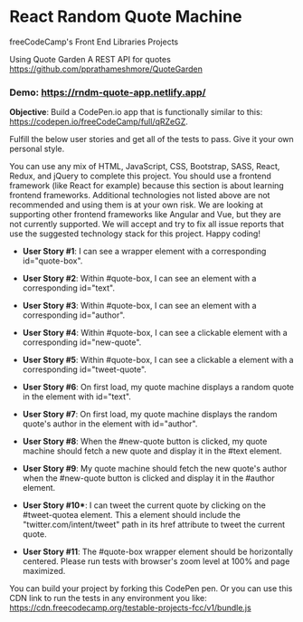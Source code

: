 # React Random Quote Machine

freeCodeCamp's Front End Libraries Projects

Using Quote Garden A REST API for quotes https://github.com/pprathameshmore/QuoteGarden

### Demo: https://rndm-quote-app.netlify.app/

**Objective**: Build a CodePen.io app that is functionally similar to this: https://codepen.io/freeCodeCamp/full/qRZeGZ.

Fulfill the below user stories and get all of the tests to pass. Give it your own personal style.

You can use any mix of HTML, JavaScript, CSS, Bootstrap, SASS, React, Redux, and jQuery to complete this project. You should use a frontend framework (like React for example) because this section is about learning frontend frameworks. Additional technologies not listed above are not recommended and using them is at your own risk. We are looking at supporting other frontend frameworks like Angular and Vue, but they are not currently supported. We will accept and try to fix all issue reports that use the suggested technology stack for this project. Happy coding!

- **User Story #1**: I can see a wrapper element with a corresponding id="quote-box".

- **User Story #2**: Within #quote-box, I can see an element with a corresponding id="text".

- **User Story #3**: Within #quote-box, I can see an element with a corresponding id="author".

- **User Story #4**: Within #quote-box, I can see a clickable element with a corresponding id="new-quote".

- **User Story #5**: Within #quote-box, I can see a clickable a element with a corresponding id="tweet-quote".

- **User Story #6**: On first load, my quote machine displays a random quote in the element with id="text".

- **User Story #7**: On first load, my quote machine displays the random quote's author in the element with id="author".

- **User Story #8**: When the #new-quote button is clicked, my quote machine should fetch a new quote and display it in the #text element.

- **User Story #9**: My quote machine should fetch the new quote's author when the #new-quote button is clicked and display it in the #author element.

- **User Story #10\***: I can tweet the current quote by clicking on the #tweet-quotea element. This a element should include the "twitter.com/intent/tweet" path in its href attribute to tweet the current quote.

- **User Story #11**: The #quote-box wrapper element should be horizontally centered. Please run tests with browser's zoom level at 100% and page maximized.

You can build your project by forking this CodePen pen. Or you can use this CDN link to run the tests in any environment you like: https://cdn.freecodecamp.org/testable-projects-fcc/v1/bundle.js
